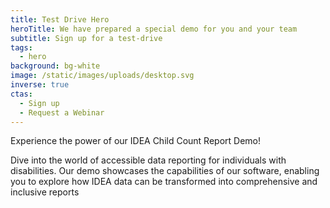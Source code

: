 ```yaml
---
title: Test Drive Hero
heroTitle: We have prepared a special demo for you and your team
subtitle: Sign up for a test-drive
tags:
  - hero
background: bg-white
image: /static/images/uploads/desktop.svg
inverse: true
ctas:
  - Sign up
  - Request a Webinar
---
```

Experience the power of our IDEA Child Count Report Demo!

Dive into the world of accessible data reporting for individuals with disabilities. Our demo showcases the capabilities of our software, enabling you to explore how IDEA data can be transformed into comprehensive and inclusive reports
